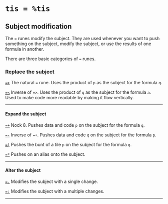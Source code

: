 <div class="short">

`tis = %tis`
============

Subject modification
--------------------

The `=` runes modify the subject. They are used whenever you want to
push something on the subject, modify the subject, or use the results of
one formula in another.

There are three basic categories of `=` runes.

</div>

### Replace the subject

[`=>`]() The natural `=` rune. Uses the product of `p` as the subject
for the formula `q`. 

[`=<`]() Inverse of `=>`. Uses the product of `q` as the subject for the 
formula `a`. Used to make code more readable by making it flow vertically.

<hr></hr>

#### Expand the subject

[`=+`]() Nock 8. Pushes data and code `p` on the subject for the formula
`q`. 

[`=-`]() Inverse of `=+`. Pushes data and code `q` on the subject
for the formula `p`.

[`=|`]() Pushes the bunt of a tile `p` on the subject for the formula `q`. 

[`=*`]() Pushes on an alias onto the subject.

<hr></hr>

#### Alter the subject

[`=.`]() Modifies the subject with a single change. 

[`=:`]() Modifies the subject with a multiple changes.

<hr></hr>

<kids></kids>